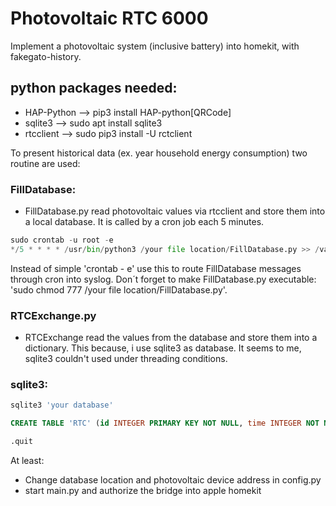 # Photovoltaic RTC 6000

Implement a photovoltaic system (inclusive battery) into homekit, with fakegato-history.

## python packages needed:
- HAP-Python --> pip3 install HAP-python[QRCode]
- sqlite3 --> sudo apt install sqlite3
- rtcclient --> sudo pip3 install -U rctclient

To present historical data (ex. year household energy consumption) two routine are used:

### FillDatabase: 

  * FillDatabase.py read photovoltaic values via rtcclient and store them into a local database.
It is called by a cron job each 5 minutes.

```python
sudo crontab -u root -e 
*/5 * * * * /usr/bin/python3 /your file location/FillDatabase.py >> /var/log/syslog 2>&1
  ````
Instead of simple 'crontab - e' use this to route FillDatabase messages through cron into syslog. Don´t forget to make FillDatabase.py executable: 'sudo chmod 777 /your file location/FillDatabase.py'.

### RTCExchange.py
  * RTCExchange read the values from the database and store them into a dictionary. This because, i use sqlite3 as database. It seems to me, sqlite3 couldn't used under threading conditions.

### sqlite3:

```sql
sqlite3 'your database'

CREATE TABLE 'RTC' (id INTEGER PRIMARY KEY NOT NULL, time INTEGER NOT NULL, PanelCurrentConsumption FLOAT DEFAULT 0 NOT NULL, PanelTotalConsumption FLOAT DEFAULT 0 NOT NULL, FeedCurrentConsumption FLOAT DEFAULT 0 NOT NULL, FeedTotalConsumption FLOAT DEFAULT 0 NOT NULL, GridCurrentConsumption FLOAT DEFAULT 0 NOT NULL, GridTotalConsumption FLOAT DEFAULT 0 NOT NULL, HouseholdCurrentConsumption FLOAT DEFAULT 0 NOT NULL, HouseholdTotalConsumption FLOAT DEFAULT 0 NOT NULL, BatteryCurrentConsumption FLOAT DEFAULT 0 NOT NULL, BatteryTotalConsumption FLOAT DEFAULT 0 NOT NULL, BatteryPercentage INTEGER DEFAULT 0 NOT NULL, BatteryState INTEGER DEFAULT 0 NOT NULL);

.quit
````



At least: 

  * Change database location and photovoltaic device address in config.py
  * start main.py and authorize the bridge into apple homekit

